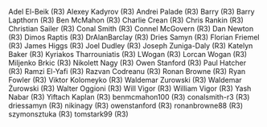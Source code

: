 Adel El-Beik (R3)
Alexey Kadyrov (R3)
Andrei Palade (R3)
Barry (R3)
Barry Lapthorn (R3)
Ben McMahon (R3)
Charlie Crean (R3)
Chris Rankin (R3)
Christian Sailer (R3)
Conal Smith (R3)
Connel McGovern (R3)
Dan Newton (R3)
Dimos Raptis (R3)
DrAlanBarclay (R3)
Dries Samyn (R3)
Florian Friemel (R3)
James Higgs (R3)
Joel Dudley (R3)
Joseph Zuniga-Daly (R3)
Katelyn Baker (R3)
Kyriakos Tharrouniatis (R3)
LWogan (R3)
Lorcan Wogan (R3)
Miljenko Brkic (R3)
Nikolett Nagy (R3)
Owen Stanford (R3)
Paul Hatcher (R3)
Ramzi El-Yafi (R3)
Razvan Codreanu (R3)
Ronan Browne (R3)
Ryan Fowler (R3)
Viktor Kolomeyko (R3)
Waldemar Zurowski (R3)
Waldemar Żurowski (R3)
Walter Oggioni (R3)
Will Vigor (R3)
William Vigor (R3)
Yash Nabar (R3)
Yiftach Kaplan (R3)
benmcmahon100 (R3)
conalsmith-r3 (R3)
driessamyn (R3)
nikinagy (R3)
owenstanford (R3)
ronanbrowne88 (R3)
szymonsztuka (R3)
tomstark99 (R3)
